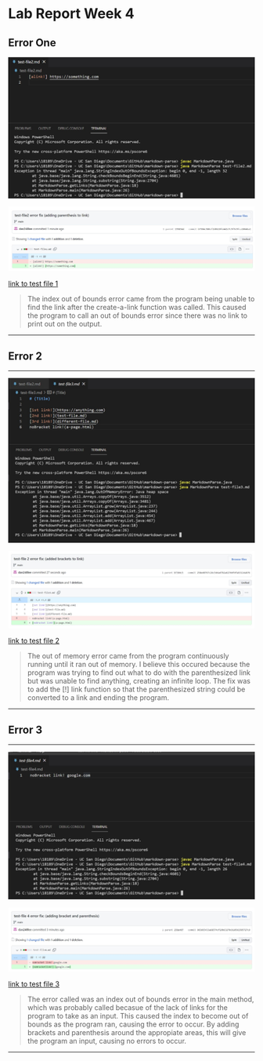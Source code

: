 # Lab Report Week 4

## **Error One**

![image](test-file_2_error.jpg)

![image](test-file_2_error_fix.jpg)

[link to test file 1](https://github.com/dan248lee/markdown-parse/blob/main/test-file2.md)

>The index out of bounds error came from the program being unable to find the link after the create-a-link function was called. This caused the program to call an out of bounds error since there was no link to print out on the output.

---

## **Error 2**

---

![image](test-file_3_error.jpg)

![image](test-file_3_error_fix.jpg)

[link to test file 2](https://github.com/dan248lee/markdown-parse/blob/main/test-file3.md)

>The out of memory error came from the program continuously running until it ran out of memory. I believe this occured because the program was trying to find out what to do with the parenthesized link but was unable to find anything, creating an infinite loop. The fix was to add the [!] link function so that the parenthesized string could be converted to a link and ending the program.

---

## **Error 3**

---

![image](test-file_4_error.jpg)

![image](test-file_4_error_fix.jpg)

[link to test file 3](https://github.com/dan248lee/markdown-parse/blob/main/test-file4.md)

>The error called was an index out of bounds error in the main method, which was probably called becasue of the lack of links for the program to take as an input. This caused the index to become out of bounds as the program ran, causing the error to occur. By adding brackets and parenthesis around the appropiate areas, this will give the program an input, causing no errors to occur.

---